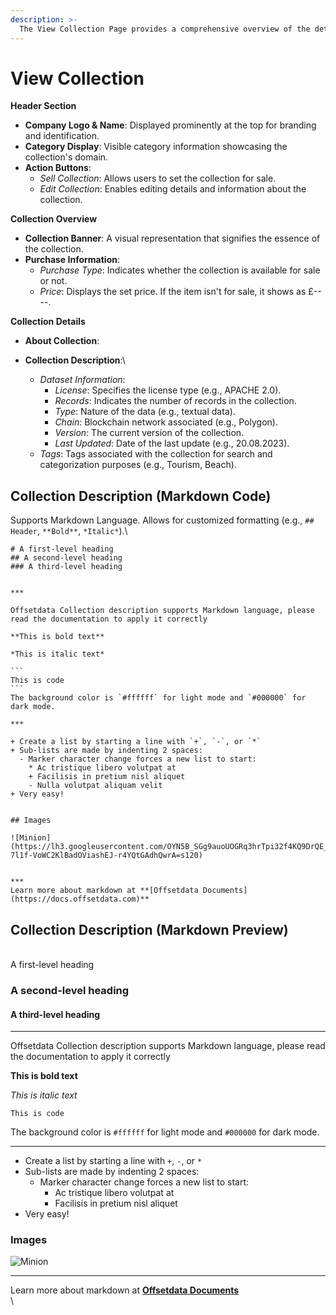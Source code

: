 ```yaml
---
description: >-
  The View Collection Page provides a comprehensive overview of the detailed information and available options when viewing a specific collection.
---
```


# View Collection

**Header Section**

* **Company Logo & Name**: Displayed prominently at the top for branding and identification.
* **Category Display**: Visible category information showcasing the collection's domain.
* **Action Buttons**:
  * _Sell Collection_: Allows users to set the collection for sale.
  * _Edit Collection_: Enables editing details and information about the collection.

**Collection Overview**

* **Collection Banner**: A visual representation that signifies the essence of the collection.
* **Purchase Information**:
  * _Purchase Type_: Indicates whether the collection is available for sale or not.
  * _Price_: Displays the set price. If the item isn't for sale, it shows as £-- --.

**Collection Details**

* **About Collection**:
*   **Collection Description**:\


    * _Dataset Information_:
      * _License_: Specifies the license type (e.g., APACHE 2.0).
      * _Records_: Indicates the number of records in the collection.
      * _Type_: Nature of the data (e.g., textual data).
      * _Chain_: Blockchain network associated (e.g., Polygon).
      * _Version_: The current version of the collection.
      * _Last Updated_: Date of the last update (e.g., 20.08.2023).
    * _Tags_: Tags associated with the collection for search and categorization purposes (e.g., Tourism, Beach).



## Collection Description (Markdown Code)

Supports Markdown Language. Allows for customized formatting (e.g., `## Header`, `**Bold**`, `*Italic*`).\


````
# A first-level heading
## A second-level heading
### A third-level heading


***

Offsetdata Collection description supports Markdown language, please read the documentation to apply it correctly

**This is bold text**

*This is italic text*

```
This is code
```
The background color is `#ffffff` for light mode and `#000000` for dark mode.

***

+ Create a list by starting a line with `+`, `-`, or `*`
+ Sub-lists are made by indenting 2 spaces:
  - Marker character change forces a new list to start:
    * Ac tristique libero volutpat at
    + Facilisis in pretium nisl aliquet
    - Nulla volutpat aliquam velit
+ Very easy!


## Images

![Minion](https://lh3.googleusercontent.com/OYN5B_SGg9auoUOGRq3hrTpi32f4KQ9DrQE_XMenjT8WvWEfdc76M-7l1f-VoWC2KlBadOViashEJ-r4YQtGAdhQwrA=s120)


***
Learn more about markdown at **[Offsetdata Documents](https://docs.offsetdata.com)**

````

##

## Collection Description (Markdown Preview)

\
A first-level heading

### A second-level heading

#### A third-level heading

***

Offsetdata Collection description supports Markdown language, please read the documentation to apply it correctly

**This is bold text**

_This is italic text_

```
This is code
```

The background color is `#ffffff` for light mode and `#000000` for dark mode.

***

* Create a list by starting a line with `+`, `-`, or `*`
* Sub-lists are made by indenting 2 spaces:
  * Marker character change forces a new list to start:
    * Ac tristique libero volutpat at
    * Facilisis in pretium nisl aliquet
* Very easy!

### Images

<div align="left">

<img src="https://lh3.googleusercontent.com/OYN5B_SGg9auoUOGRq3hrTpi32f4KQ9DrQE_XMenjT8WvWEfdc76M-7l1f-VoWC2KlBadOViashEJ-r4YQtGAdhQwrA=s120" alt="Minion">

</div>

***

Learn more about markdown at [**Offsetdata Documents**](https://docs.offsetdata.com)\
\
